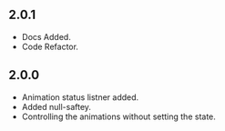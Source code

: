 ## 2.0.1

* Docs Added.
* Code Refactor.



## 2.0.0

* Animation status listner added.
* Added null-saftey.
* Controlling the animations without setting the state.
  
